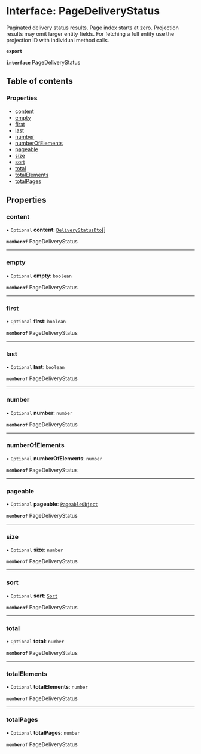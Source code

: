 # Interface: PageDeliveryStatus

Paginated delivery status results. Page index starts at zero. Projection results may omit larger entity fields. For fetching a full entity use the projection ID with individual method calls.

**`export`**

**`interface`** PageDeliveryStatus

## Table of contents

### Properties

- [content](PageDeliveryStatus.md#content)
- [empty](PageDeliveryStatus.md#empty)
- [first](PageDeliveryStatus.md#first)
- [last](PageDeliveryStatus.md#last)
- [number](PageDeliveryStatus.md#number)
- [numberOfElements](PageDeliveryStatus.md#numberofelements)
- [pageable](PageDeliveryStatus.md#pageable)
- [size](PageDeliveryStatus.md#size)
- [sort](PageDeliveryStatus.md#sort)
- [total](PageDeliveryStatus.md#total)
- [totalElements](PageDeliveryStatus.md#totalelements)
- [totalPages](PageDeliveryStatus.md#totalpages)

## Properties

### <a id="content" name="content"></a> content

• `Optional` **content**: [`DeliveryStatusDto`](DeliveryStatusDto.md)[]

**`memberof`** PageDeliveryStatus

___

### <a id="empty" name="empty"></a> empty

• `Optional` **empty**: `boolean`

**`memberof`** PageDeliveryStatus

___

### <a id="first" name="first"></a> first

• `Optional` **first**: `boolean`

**`memberof`** PageDeliveryStatus

___

### <a id="last" name="last"></a> last

• `Optional` **last**: `boolean`

**`memberof`** PageDeliveryStatus

___

### <a id="number" name="number"></a> number

• `Optional` **number**: `number`

**`memberof`** PageDeliveryStatus

___

### <a id="numberofelements" name="numberofelements"></a> numberOfElements

• `Optional` **numberOfElements**: `number`

**`memberof`** PageDeliveryStatus

___

### <a id="pageable" name="pageable"></a> pageable

• `Optional` **pageable**: [`PageableObject`](PageableObject.md)

**`memberof`** PageDeliveryStatus

___

### <a id="size" name="size"></a> size

• `Optional` **size**: `number`

**`memberof`** PageDeliveryStatus

___

### <a id="sort" name="sort"></a> sort

• `Optional` **sort**: [`Sort`](Sort.md)

**`memberof`** PageDeliveryStatus

___

### <a id="total" name="total"></a> total

• `Optional` **total**: `number`

**`memberof`** PageDeliveryStatus

___

### <a id="totalelements" name="totalelements"></a> totalElements

• `Optional` **totalElements**: `number`

**`memberof`** PageDeliveryStatus

___

### <a id="totalpages" name="totalpages"></a> totalPages

• `Optional` **totalPages**: `number`

**`memberof`** PageDeliveryStatus
